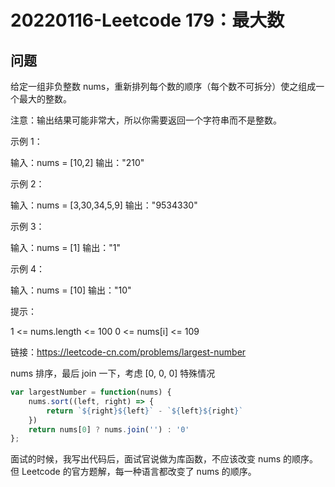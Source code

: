 # 20220116-Leetcode 179：最大数

## 问题

给定一组非负整数 nums，重新排列每个数的顺序（每个数不可拆分）使之组成一个最大的整数。

注意：输出结果可能非常大，所以你需要返回一个字符串而不是整数。

示例 1：

输入：nums = [10,2]
输出："210"

示例 2：

输入：nums = [3,30,34,5,9]
输出："9534330"

示例 3：

输入：nums = [1]
输出："1"

示例 4：

输入：nums = [10]
输出："10"
 

提示：

1 <= nums.length <= 100
0 <= nums[i] <= 109

链接：https://leetcode-cn.com/problems/largest-number


nums 排序，最后 join 一下，考虑 [0, 0, 0] 特殊情况
```JavaScript
var largestNumber = function(nums) {
    nums.sort((left, right) => {
        return `${right}${left}` - `${left}${right}`
    })
    return nums[0] ? nums.join('') : '0'
};
```

面试的时候，我写出代码后，面试官说做为库函数，不应该改变 nums 的顺序。但 Leetcode 的官方题解，每一种语言都改变了 nums 的顺序。















